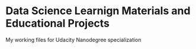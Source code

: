 Data Science Learnign Materials and Educational Projects
==================

My working files for Udacity Nanodegree specialization
